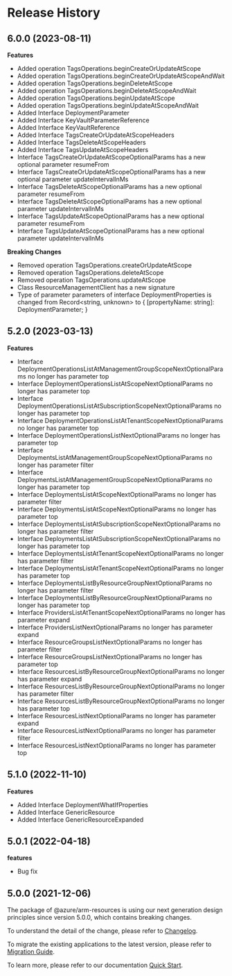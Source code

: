 # Release History
    
## 6.0.0 (2023-08-11)
    
**Features**

  - Added operation TagsOperations.beginCreateOrUpdateAtScope
  - Added operation TagsOperations.beginCreateOrUpdateAtScopeAndWait
  - Added operation TagsOperations.beginDeleteAtScope
  - Added operation TagsOperations.beginDeleteAtScopeAndWait
  - Added operation TagsOperations.beginUpdateAtScope
  - Added operation TagsOperations.beginUpdateAtScopeAndWait
  - Added Interface DeploymentParameter
  - Added Interface KeyVaultParameterReference
  - Added Interface KeyVaultReference
  - Added Interface TagsCreateOrUpdateAtScopeHeaders
  - Added Interface TagsDeleteAtScopeHeaders
  - Added Interface TagsUpdateAtScopeHeaders
  - Interface TagsCreateOrUpdateAtScopeOptionalParams has a new optional parameter resumeFrom
  - Interface TagsCreateOrUpdateAtScopeOptionalParams has a new optional parameter updateIntervalInMs
  - Interface TagsDeleteAtScopeOptionalParams has a new optional parameter resumeFrom
  - Interface TagsDeleteAtScopeOptionalParams has a new optional parameter updateIntervalInMs
  - Interface TagsUpdateAtScopeOptionalParams has a new optional parameter resumeFrom
  - Interface TagsUpdateAtScopeOptionalParams has a new optional parameter updateIntervalInMs

**Breaking Changes**

  - Removed operation TagsOperations.createOrUpdateAtScope
  - Removed operation TagsOperations.deleteAtScope
  - Removed operation TagsOperations.updateAtScope
  - Class ResourceManagementClient has a new signature
  - Type of parameter parameters of interface DeploymentProperties is changed from Record<string, unknown> to {
        [propertyName: string]: DeploymentParameter;
    }
    
    
## 5.2.0 (2023-03-13)
    
**Features**

  - Interface DeploymentOperationsListAtManagementGroupScopeNextOptionalParams no longer has parameter top
  - Interface DeploymentOperationsListAtScopeNextOptionalParams no longer has parameter top
  - Interface DeploymentOperationsListAtSubscriptionScopeNextOptionalParams no longer has parameter top
  - Interface DeploymentOperationsListAtTenantScopeNextOptionalParams no longer has parameter top
  - Interface DeploymentOperationsListNextOptionalParams no longer has parameter top
  - Interface DeploymentsListAtManagementGroupScopeNextOptionalParams no longer has parameter filter
  - Interface DeploymentsListAtManagementGroupScopeNextOptionalParams no longer has parameter top
  - Interface DeploymentsListAtScopeNextOptionalParams no longer has parameter filter
  - Interface DeploymentsListAtScopeNextOptionalParams no longer has parameter top
  - Interface DeploymentsListAtSubscriptionScopeNextOptionalParams no longer has parameter filter
  - Interface DeploymentsListAtSubscriptionScopeNextOptionalParams no longer has parameter top
  - Interface DeploymentsListAtTenantScopeNextOptionalParams no longer has parameter filter
  - Interface DeploymentsListAtTenantScopeNextOptionalParams no longer has parameter top
  - Interface DeploymentsListByResourceGroupNextOptionalParams no longer has parameter filter
  - Interface DeploymentsListByResourceGroupNextOptionalParams no longer has parameter top
  - Interface ProvidersListAtTenantScopeNextOptionalParams no longer has parameter expand
  - Interface ProvidersListNextOptionalParams no longer has parameter expand
  - Interface ResourceGroupsListNextOptionalParams no longer has parameter filter
  - Interface ResourceGroupsListNextOptionalParams no longer has parameter top
  - Interface ResourcesListByResourceGroupNextOptionalParams no longer has parameter expand
  - Interface ResourcesListByResourceGroupNextOptionalParams no longer has parameter filter
  - Interface ResourcesListByResourceGroupNextOptionalParams no longer has parameter top
  - Interface ResourcesListNextOptionalParams no longer has parameter expand
  - Interface ResourcesListNextOptionalParams no longer has parameter filter
  - Interface ResourcesListNextOptionalParams no longer has parameter top
    
    
## 5.1.0 (2022-11-10)
    
**Features**

  - Added Interface DeploymentWhatIfProperties
  - Added Interface GenericResource
  - Added Interface GenericResourceExpanded
    
## 5.0.1 (2022-04-18)

**features**

  - Bug fix

## 5.0.0 (2021-12-06)

The package of @azure/arm-resources is using our next generation design principles since version 5.0.0, which contains breaking changes.

To understand the detail of the change, please refer to [Changelog](https://aka.ms/js-track2-changelog).

To migrate the existing applications to the latest version, please refer to [Migration Guide](https://aka.ms/js-track2-migration-guide).

To learn more, please refer to our documentation [Quick Start](https://aka.ms/js-track2-quickstart).
